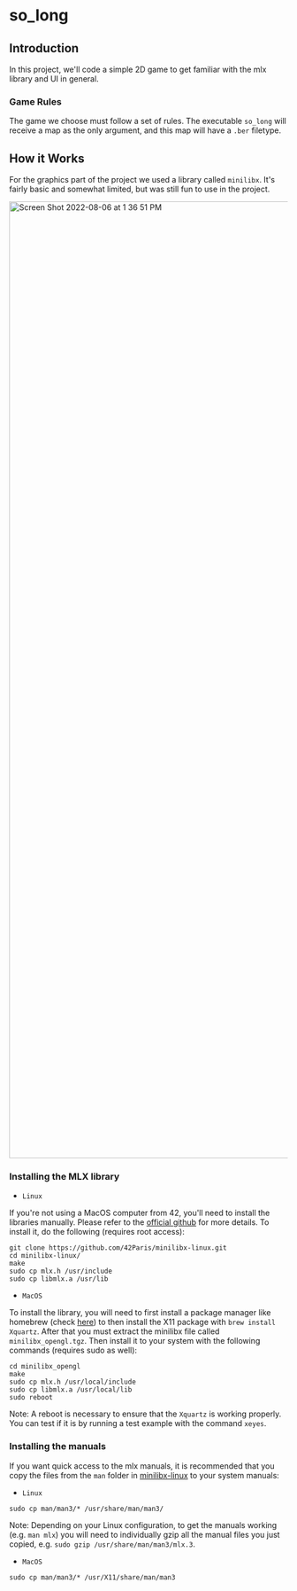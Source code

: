 # so_long

## Introduction
In this project, we'll code a simple 2D game to get familiar with the mlx library and UI in general.

### Game Rules
The game we choose must follow a set of rules. The executable ``so_long`` will receive a map as the only argument, and this map will have a ``.ber`` filetype.

## How it Works
For the graphics part of the project we used a library called ``minilibx``. It's fairly basic and somewhat limited, but was still fun to use in the project.

<img width="1727" alt="Screen Shot 2022-08-06 at 1 36 51 PM" src="https://user-images.githubusercontent.com/89024276/183259855-5cae2e81-6cda-4cbc-9fbd-b2a7356c46a2.png">


### Installing the MLX library

* ``Linux``

If you're not using a MacOS computer from 42, you'll need to install the libraries manually. Please refer to the [official github](https://github.com/42Paris/minilibx-linux) for more details. To install it, do the following (requires root access):

```shell
git clone https://github.com/42Paris/minilibx-linux.git
cd minilibx-linux/
make
sudo cp mlx.h /usr/include
sudo cp libmlx.a /usr/lib
```

* ``MacOS``

To install the library, you will need to first install a package manager like homebrew (check [here](https://brew.sh/)) to then install the X11 package with ``brew install Xquartz``. After that you must extract the minilibx file called ``minilibx_opengl.tgz``. Then install it to your system with the following commands (requires sudo as well):

```shell
cd minilibx_opengl
make
sudo cp mlx.h /usr/local/include
sudo cp libmlx.a /usr/local/lib
sudo reboot
```
Note: A reboot is necessary to ensure that the ``Xquartz`` is working properly. You can test if it is by running a test example with the command ``xeyes``.

### Installing the manuals

If you want quick access to the mlx manuals, it is recommended that you copy the files from the ``man`` folder in [minilibx-linux](https://github.com/42Paris/minilibx-linux) to your system manuals:

* ``Linux``
```shell
sudo cp man/man3/* /usr/share/man/man3/
```
Note: Depending on your Linux configuration, to get the manuals working (e.g. ``man mlx``) you will need to individually gzip all the manual files you just copied, e.g. ``sudo gzip /usr/share/man/man3/mlx.3``.

* ``MacOS``
```shell
sudo cp man/man3/* /usr/X11/share/man/man3
```
